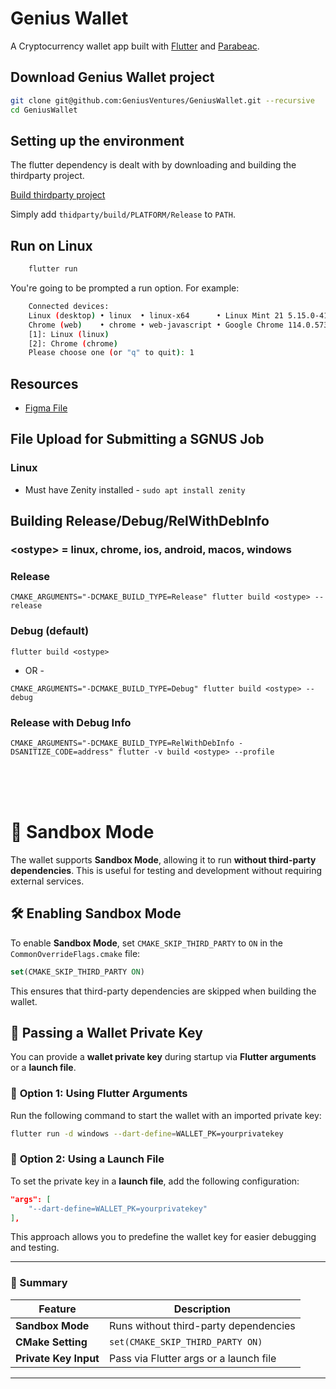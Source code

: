# Genius Wallet

A Cryptocurrency wallet app built with [Flutter](https://flutter.dev/) and [Parabeac](https://parabeac.com/).

## Download Genius Wallet project

```bash
git clone git@github.com:GeniusVentures/GeniusWallet.git --recursive 
cd GeniusWallet
```

## Setting up the environment

The flutter dependency is dealt with by downloading and building the thirdparty project.
 
[Build thirdparty project](../../../thirdparty/blob/master/README.md)

Simply add `thidparty/build/PLATFORM/Release` to `PATH`. 

## Run on Linux

```bash
    flutter run
```
You're going to be prompted a run option. For example:

```bash
    Connected devices:
    Linux (desktop) • linux  • linux-x64      • Linux Mint 21 5.15.0-41-generic
    Chrome (web)    • chrome • web-javascript • Google Chrome 114.0.5735.198
    [1]: Linux (linux)
    [2]: Chrome (chrome)
    Please choose one (or "q" to quit): 1
```

## Resources
* [Figma File](https://www.figma.com/file/YFBxDHU58kCfKP5TiHXWsz/GNUS-Build?node-id=81%3A1121) 


## File Upload for Submitting a SGNUS Job
### Linux
- Must have Zenity installed - `sudo apt install zenity`

## Building Release/Debug/RelWithDebInfo
### \<ostype\> = linux, chrome, ios, android, macos, windows

### Release
``` 
CMAKE_ARGUMENTS="-DCMAKE_BUILD_TYPE=Release" flutter build <ostype> --release
```

### Debug (default)
``` 
flutter build <ostype>
```
 - OR -

 ```  
CMAKE_ARGUMENTS="-DCMAKE_BUILD_TYPE=Debug" flutter build <ostype> --debug
```

### Release with Debug Info
``` 
CMAKE_ARGUMENTS="-DCMAKE_BUILD_TYPE=RelWithDebInfo -DSANITIZE_CODE=address" flutter -v build <ostype> --profile
```

<BR>
<BR>
<BR>


# 🚀 Sandbox Mode

The wallet supports **Sandbox Mode**, allowing it to run **without third-party dependencies**. This is useful for testing and development without requiring external services.


## 🛠️ Enabling Sandbox Mode

To enable **Sandbox Mode**, set `CMAKE_SKIP_THIRD_PARTY` to `ON` in the `CommonOverrideFlags.cmake` file:

```cmake
set(CMAKE_SKIP_THIRD_PARTY ON)
```

This ensures that third-party dependencies are skipped when building the wallet.


## 🔑 Passing a Wallet Private Key

You can provide a **wallet private key** during startup via **Flutter arguments** or a **launch file**.

### 📌 **Option 1: Using Flutter Arguments**
Run the following command to start the wallet with an imported private key:
```sh
flutter run -d windows --dart-define=WALLET_PK=yourprivatekey
```

### 📌 **Option 2: Using a Launch File**
To set the private key in a **launch file**, add the following configuration:

```json
"args": [
    "--dart-define=WALLET_PK=yourprivatekey"
],
```

This approach allows you to predefine the wallet key for easier debugging and testing.

---

### 🎯 Summary

| Feature             | Description |
|--------------------|------------|
| **Sandbox Mode**   | Runs without third-party dependencies |
| **CMake Setting**  | `set(CMAKE_SKIP_THIRD_PARTY ON)` |
| **Private Key Input** | Pass via Flutter args or a launch file |

---

